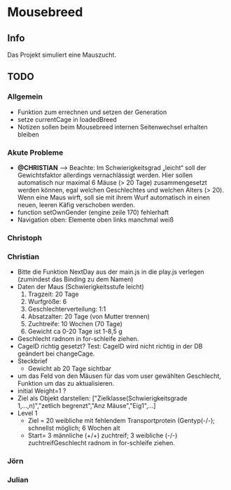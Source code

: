 # Mousebreed

## Info

Das Projekt simuliert eine Mauszucht.

## TODO

### Allgemein
- Funktion zum errechnen und setzen der Generation
- setze currentCage in loadedBreed
- Notizen sollen beim Mousebreed internen Seitenwechsel erhalten bleiben

### Akute Probleme
- **@CHRISTIAN** --> Beachte: Im Schwierigkeitsgrad „leicht“ soll der Gewichtsfaktor allerdings vernachlässigt werden. Hier sollen automatisch nur maximal 6 Mäuse (> 20 Tage) zusammengesetzt werden können, egal welchen Geschlechtes und welchen Alters (> 20). Wenn eine Maus wirft, soll sie mit ihrem Wurf automatisch in einen neuen, leeren Käfig verschoben werden.
- function setOwnGender (engine zeile 170) fehlerhaft
- Navigation oben: Elemente oben links manchmal weiß

### Christoph

### Christian
- Bitte die Funktion NextDay aus der main.js in die play.js verlegen (zumindest das Binding zu dem Namen)
- Daten der Maus (Schwierigkeitsstufe leicht)
    1. Tragzeit: 20 Tage
    2. Wurfgröße: 6
    3. Geschlechterverteilung: 1:1
    4. Absatzalter: 20 Tage (von Mutter trennen)
    5. Zuchtreife: 10 Wochen (70 Tage)
    6. Gewicht ca 0-20 Tage ist 1-8,5 g
- Geschlecht radnom in for-schleife ziehen.
- CageID richtig gesetzt?   Test: CageID wird nicht richtig in der DB geändert bei changeCage.
- Steckbrief
    - Gewicht ab 20 Tage sichtbar
- um das Feld von den Mäusen für das vom user gewählten Geschlecht, Funktion um das zu aktualisieren.
- initial Weight=1 ?
- Ziel als Objekt darstellen: ["Zielklasse(Schwierigkeitsgrade 1,...,n)","zetlich begrenzt","Anz Mäuse","Eig1",...]
- Level 1
    - Ziel = 20 weibliche mit fehlendem Transportprotein (Gentyp(-/-); schnellst möglich; 6 Wochen  alt
    - Start= 3 männliche (+/+) zuchtreif; 3 weibliche (-/-) zuchtreifGeschlecht radnom in for-schleife ziehen.

### Jörn


### Julian